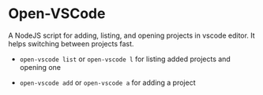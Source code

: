 # Open-VSCode
A NodeJS script for adding, listing, and opening projects in vscode editor. It helps switching between projects fast.

* `open-vscode list` or `open-vscode l`
for listing added projects and opening one

* `open-vscode add` or `open-vscode a`
for adding a project
